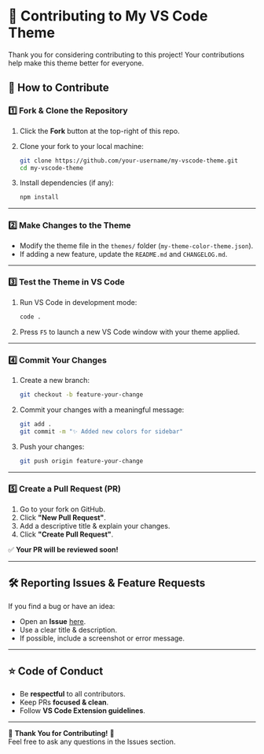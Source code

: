 
# 🚀 Contributing to My VS Code Theme  

Thank you for considering contributing to this project! Your contributions help make this theme better for everyone.  

## 📌 How to Contribute  

### 1️⃣ Fork & Clone the Repository  
1. Click the **Fork** button at the top-right of this repo.  
2. Clone your fork to your local machine:  

   ```sh
   git clone https://github.com/your-username/my-vscode-theme.git
   cd my-vscode-theme
   ```

3. Install dependencies (if any):  
   ```sh
   npm install
   ```

---

### 2️⃣ Make Changes to the Theme  
- Modify the theme file in the `themes/` folder (`my-theme-color-theme.json`).  
- If adding a new feature, update the `README.md` and `CHANGELOG.md`.  

---

### 3️⃣ Test the Theme in VS Code  
1. Run VS Code in development mode:  
   ```sh
   code .
   ```
2. Press `F5` to launch a new VS Code window with your theme applied.  

---

### 4️⃣ Commit Your Changes  
1. Create a new branch:  
   ```sh
   git checkout -b feature-your-change
   ```
2. Commit your changes with a meaningful message:  
   ```sh
   git add .
   git commit -m "✨ Added new colors for sidebar"
   ```
3. Push your changes:  
   ```sh
   git push origin feature-your-change
   ```

---

### 5️⃣ Create a Pull Request (PR)  
1. Go to your fork on GitHub.  
2. Click **"New Pull Request"**.  
3. Add a descriptive title & explain your changes.  
4. Click **"Create Pull Request"**.  

✅ **Your PR will be reviewed soon!**  

---

## 🛠 Reporting Issues & Feature Requests  
If you find a bug or have an idea:  
- Open an **Issue** [here](https://github.com/your-username/my-vscode-theme/issues).  
- Use a clear title & description.  
- If possible, include a screenshot or error message.  

---

## ⭐ Code of Conduct  
- Be **respectful** to all contributors.  
- Keep PRs **focused & clean**.  
- Follow **VS Code Extension guidelines**.  

---

🎉 **Thank You for Contributing!** 🚀  
Feel free to ask any questions in the Issues section.  
```


